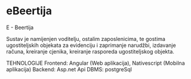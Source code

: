 # eBeertija

E - Beertija

Sustav je namijenjen voditelju, ostalim zaposlenicima, te gostima ugostiteljskih objekata za evidenciju i zaprimanje narudžbi, izdavanje računa, kreiranje cjenika, kreiranje rasporeda ugostiteljskog objekta.


TEHNOLOGIJE
Frontend: Angular (Web aplikacija), Nativescript (Mobilna aplikacija)
Backend: Asp.net Api
DBMS: postgreSql

